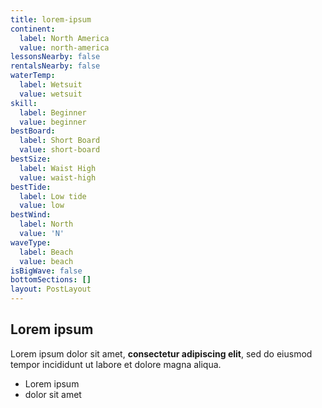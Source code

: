 ```yaml
---
title: lorem-ipsum
continent:
  label: North America
  value: north-america
lessonsNearby: false
rentalsNearby: false
waterTemp:
  label: Wetsuit
  value: wetsuit
skill:
  label: Beginner
  value: beginner
bestBoard:
  label: Short Board
  value: short-board
bestSize:
  label: Waist High
  value: waist-high
bestTide:
  label: Low tide
  value: low
bestWind:
  label: North
  value: 'N'
waveType:
  label: Beach
  value: beach
isBigWave: false
bottomSections: []
layout: PostLayout
---
```

## Lorem ipsum

Lorem ipsum dolor sit amet, **consectetur adipiscing elit**, sed do eiusmod tempor incididunt ut labore et dolore magna aliqua.

- Lorem ipsum
- dolor sit amet